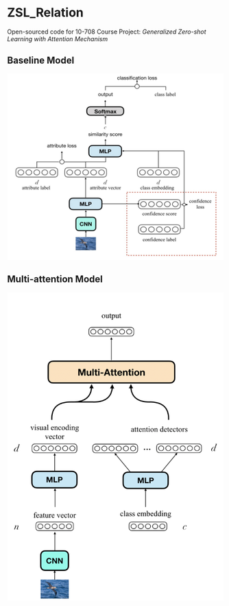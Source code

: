 # ZSL_Relation
Open-sourced code for 10-708 Course Project: *Generalized Zero-shot Learning with Attention Mechanism*
## Baseline Model
![image](https://github.com/zoujx96/ZSL_Relation/blob/master/baseline.png)
## Multi-attention Model
![image](https://github.com/zoujx96/ZSL_Relation/blob/master/Multiattention.png)

